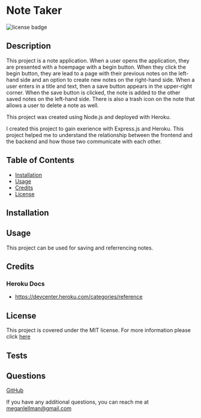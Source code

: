 # Note Taker
![license badge](https://img.shields.io/static/v1?label=license&message=MIT&color=blue)
    
## Description
    
This project is a note application. When a user opens the application, they are presented with a hoempage with a begin button. When they click the begin button, they are lead to a page with their previous notes on the left-hand side and an option to create new notes on the right-hand side. When a user enters in a title and text, then a save button appears in the upper-right corner. When the save button is clicked, the note is added to the other saved notes on the left-hand side. There is also a trash icon on the note that allows a user to delete a note as well.

This project was created using Node.js and deployed with Heroku.

I created this project to gain exerience with Express.js and Heroku. This project helped me to understand the relationship between the frontend and the backend and how those two communicate with each other.

  ## Table of Contents

- [Installation](#installation)
- [Usage](#usage)
- [Credits](#credits)
- [License](#license)

## Installation
    

    
## Usage
  
This project can be used for saving and referrencing notes.
    
## Credits
    

    
### Heroku Docs
- https://devcenter.heroku.com/categories/reference



    
## License
  
  This project is covered under the MIT license. For more information please click [here](https://choosealicense.com/)





## Tests



## Questions

[GitHub](github.com/megellman)

If you have any additional questions, you can reach me at meganlellman@gmail.com
